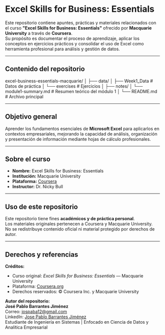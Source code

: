 # Excel Skills for Business: Essentials

Este repositorio contiene apuntes, prácticas y materiales relacionados con el curso **"Excel Skills for Business: Essentials"** ofrecido por **Macquarie University** a través de **Coursera**.  
Su propósito es documentar el proceso de aprendizaje, aplicar los conceptos en ejercicios prácticos y consolidar el uso de Excel como herramienta profesional para análisis y gestión de datos.

---

## Contenido del repositorio

excel-business-essentials-macquarie/
│
├── data/
│ ├── Week1_Data # Datos de práctica
│ └── exercises # Ejercicios
│
├── notes/
│ └── module1-summary.md # Resumen teórico del módulo 1
│
└── README.md # Archivo principal

---

## Objetivo general

Aprender los fundamentos esenciales de **Microsoft Excel** para aplicarlos en contextos empresariales, mejorando la capacidad de análisis, organización y presentación de información mediante hojas de cálculo profesionales.

---

## Sobre el curso

- **Nombre:** Excel Skills for Business: Essentials  
- **Institución:** Macquarie University  
- **Plataforma:** [Coursera](https://www.coursera.org/learn/excel-essentials)  
- **Instructor:** Dr. Nicky Bull  

---

## Uso de este repositorio

Este repositorio tiene fines **académicos y de práctica personal**.  
Los materiales originales pertenecen a Coursera y Macquarie University.  
No se redistribuye contenido oficial ni material protegido por derechos de autor.

---

## Derechos y referencias

**Créditos:**  
- Curso original: *Excel Skills for Business: Essentials* — Macquarie University  
- Plataforma: [Coursera.org](https://www.coursera.org)  
- Derechos reservados: © Coursera Inc. y Macquarie University  

**Autor del repositorio:**  
**José Pablo Barrantes Jiménez**  
Correo: [jospaba12@gmail.com](mailto:jospaba12@gmail.com)  
LinkedIn: [Jose Pablo Barrantes Jiménez](https://www.linkedin.com/in/josep55)  
Estudiante de Ingeniería en Sistemas | Enfocado en Ciencia de Datos y Analítica Empresarial